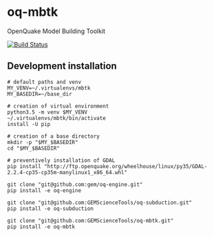 # oq-mbtk
OpenQuake Model Building Toolkit

[![Build Status](https://travis-ci.org/GEMScienceTools/oq-mbtk.svg?branch=master)](https://travis-ci.org/GEMScienceTools/oq-mbtk)

## Development installation
```
# default paths and venv
MY_VENV=~/.virtualenvs/mbtk
MY_BASEDIR=~/base_dir

# creation of virtual environment
python3.5 -m venv $MY_VENV
~/.virtualenvs/mbtk/bin/activate
install -U pip

# creation of a base directory
mkdir -p "$MY_$BASEDIR"
cd "$MY_$BASEDIR"

# preventively installation of GDAL
pip install "http://ftp.openquake.org/wheelhouse/linux/py35/GDAL-2.2.4-cp35-cp35m-manylinux1_x86_64.whl"

git clone "git@github.com:gem/oq-engine.git"
pip install -e oq-engine

git clone "git@github.com:GEMScienceTools/oq-subduction.git"
pip install -e oq-subduction

git clone "git@github.com:GEMScienceTools/oq-mbtk.git"
pip install -e oq-mbtk

```
